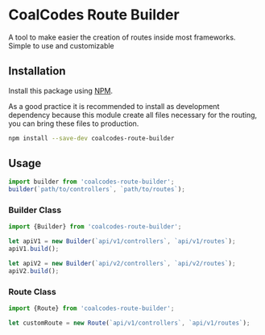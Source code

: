 # CoalCodes Route Builder

A tool to make easier the creation of routes inside most frameworks.\
Simple to use and customizable

## Installation
Install this package using [NPM](https://www.npmjs.com/).

As a good practice it is recommended to install as development dependency because this module
create all files necessary for the routing, you can bring these files to production.

```bash
npm install --save-dev coalcodes-route-builder
```

## Usage

```js
import builder from 'coalcodes-route-builder';
builder(`path/to/controllers`, `path/to/routes`);
```

### Builder Class
```js
import {Builder} from 'coalcodes-route-builder';

let apiV1 = new Builder(`api/v1/controllers`, `api/v1/routes`);
apiV1.build();

let apiV2 = new Builder(`api/v2/controllers`, `api/v2/routes`);
apiV2.build();
```

### Route Class
```js
import {Route} from 'coalcodes-route-builder';

let customRoute = new Route(`api/v1/controllers`, `api/v1/routes`);
```
